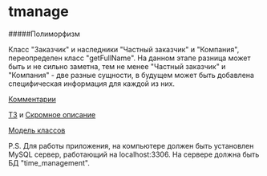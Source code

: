 tmanage
=======
#####Полиморфизм

Класс "Заказчик" и наследники "Частный заказчик" и "Компания", переопределен класс "getFullNamе".
На данном этапе разница может быть и не сильно заметна, тем не менее "Частный заказчик" и "Компания" - две разные сущности, в будущем может быть добавлена специфическая информация для каждой из них.

[Комментарии](https://github.com/MartinSolie/tmanage/issues/1)

[ТЗ](https://github.com/MartinSolie/tmanage/wiki/Technical-assignment) и [Скромное описание](https://github.com/MartinSolie/tmanage/wiki/Introducing)

[Модель классов](https://github.com/MartinSolie/tmanage/wiki/Class-diagram)

P.S.
Для работы приложения, на компьютере должен быть установлен MySQL сервер, работающий на localhost:3306. На сервере должна быть БД "time_management".

